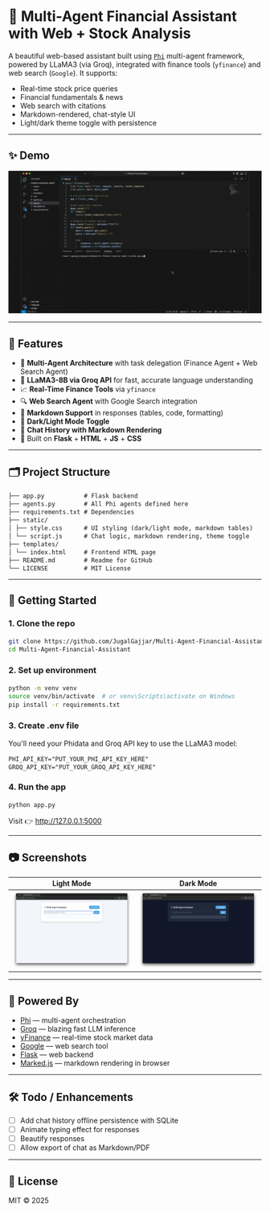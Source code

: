 # 🧠 Multi-Agent Financial Assistant with Web + Stock Analysis

A beautiful web-based assistant built using [`Phi`](https://docs.phidata.com/) multi-agent framework, powered by LLaMA3 (via Groq), integrated with finance tools (`yfinance`) and web search (`Google`). It supports:

- Real-time stock price queries
- Financial fundamentals & news
- Web search with citations
- Markdown-rendered, chat-style UI
- Light/dark theme toggle with persistence

---

## ✨ Demo

![Multi-Agent Chat UI](https://raw.githubusercontent.com/JugalGajjar/Multi-Agent-Financial-Assistant/main/assets/demo.gif)

---

## 🔧 Features

- 🤖 **Multi-Agent Architecture** with task delegation (Finance Agent + Web Search Agent)
- 🧠 **LLaMA3-8B via Groq API** for fast, accurate language understanding
- 📈 **Real-Time Finance Tools** via `yfinance`
- 🔍 **Web Search Agent** with Google Search integration
- 🧾 **Markdown Support** in responses (tables, code, formatting)
- 🌙 **Dark/Light Mode Toggle**
- 💬 **Chat History with Markdown Rendering**
- 🧪 Built on **Flask** + **HTML** + **JS** + **CSS**

---

## 🗂 Project Structure

```
├── app.py           # Flask backend
├── agents.py        # All Phi agents defined here
├── requirements.txt # Dependencies
├── static/
│ ├── style.css      # UI styling (dark/light mode, markdown tables)
│ └── script.js      # Chat logic, markdown rendering, theme toggle
├── templates/
│ └── index.html     # Frontend HTML page
├── README.md        # Readme for GitHub
└── LICENSE          # MIT License
```

---

## 🚀 Getting Started

### 1. Clone the repo

```bash
git clone https://github.com/JugalGajjar/Multi-Agent-Financial-Assistant.git
cd Multi-Agent-Financial-Assistant
```

### 2. Set up environment

```bash
python -m venv venv
source venv/bin/activate  # or venv\Scripts\activate on Windows
pip install -r requirements.txt
```

### 3. Create .env file

You'll need your Phidata and Groq API key to use the LLaMA3 model:
```
PHI_API_KEY="PUT_YOUR_PHI_API_KEY_HERE"
GROQ_API_KEY="PUT_YOUR_GROQ_API_KEY_HERE"
```

### 4. Run the app

```py
python app.py
```
Visit 👉 http://127.0.0.1:5000

---

## 📷 Screenshots

| Light Mode | Dark Mode |
|------------|-----------|
| ![light](https://raw.githubusercontent.com/JugalGajjar/Multi-Agent-Financial-Assistant/main/assets/light-screenshot.png) | ![dark](https://raw.githubusercontent.com/JugalGajjar/Multi-Agent-Financial-Assistant/main/assets/dark-screenshot.png) |

---

## 🧩 Powered By

- [Phi](https://docs.phidata.com/) — multi-agent orchestration
- [Groq](https://console.groq.com/) — blazing fast LLM inference
- [yFinance](https://pypi.org/project/yfinance/) — real-time stock market data
- [Google](https://google.com/) — web search tool
- [Flask](https://flask.palletsprojects.com/) — web backend
- [Marked.js](https://marked.js.org/) — markdown rendering in browser

---

## 🛠 Todo / Enhancements

- [ ] Add chat history offline persistence with SQLite
- [ ] Animate typing effect for responses
- [ ] Beautify responses
- [ ] Allow export of chat as Markdown/PDF

---

## 📄 License

MIT © 2025
